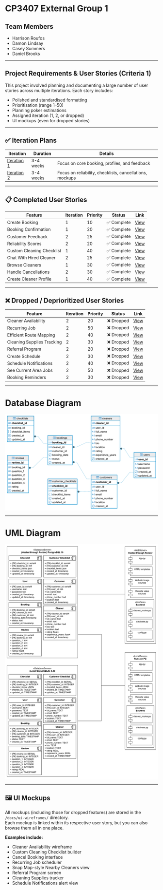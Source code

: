 # CP3407 External Group 1

## Team Members

- Harrison Roufos
- Damon Lindsay
- Casey Summers
- Daniel Brooks

---

## Project Requirements & User Stories (Criteria 1)

This project involved planning and documenting a large number of user stories across multiple iterations. Each story
includes:

- Polished and standardised formatting
- Prioritisation (range 1–50)
- Planning poker estimations
- Assigned iteration (1, 2, or dropped)
- UI mockups (even for dropped stories)

---

## ✅ Iteration Plans

| Iteration                                       | Duration  | Details                                                  |
|-------------------------------------------------|-----------|----------------------------------------------------------|
| [Iteration 1](./iterations/iteration_1_plan.md) | 3-4 weeks | Focus on core booking, profiles, and feedback            |
| [Iteration 2](./iterations/iteration_2_plan.md) | 3-4 weeks | Focus on reliability, checklists, cancellations, mockups |

---

## 📋 Completed User Stories

| Feature                   | Iteration | Priority | Status     | Link                                                           |
|---------------------------|-----------|----------|------------|----------------------------------------------------------------|
| Create Booking            | 1         | 10       | ✅ Complete | [View](./user_stories/user_story_create_booking.md)            |
| Booking Confirmation      | 1         | 20       | ✅ Complete | [View](./user_stories/user_story_booking_confirmation.md)      |
| Customer Feedback         | 2         | 25       | ✅ Complete | [View](./user_stories/user_story_customer_feedback.md)         |
| Reliability Scores        | 2         | 20       | ✅ Complete | [View](./user_stories/user_story_reliability_scores.md)        |
| Custom Cleaning Checklist | 1         | 40       | ✅ Complete | [View](./user_stories/user_story_custom_cleaning_checklist.md) |
| Chat With Hired Cleaner   | 2         | 25       | ✅ Complete | [View](./user_stories/user_story_chat_with_hired_cleaner.md)   |
| Browse Cleaners           | 1         | 30       | ✅ Complete | [View](./user_stories/user_story_browse_cleaners.md)           |
| Handle Cancellations      | 2         | 30       | ✅ Complete | [View](./user_stories/user_story_handle_cancellations.md)      |
| Create Cleaner Profile    | 1         | 40       | ✅ Complete | [View](./user_stories/user_story_create_cleaner_profile.md)    |

---

## ❌ Dropped / Deprioritized User Stories

| Feature                    | Iteration | Priority | Status    | Link                                                                |
|----------------------------|-----------|----------|-----------|---------------------------------------------------------------------|
| Cleaner Availability       | 2         | 20       | ❌ Dropped | [View](./user_stories/user_story_cleaner_availability.md)           |
| Recurring Job              | 2         | 50       | ❌ Dropped | [View](./user_stories/user_story_recurring_job.md)                  |
| Efficient Route Mapping    | 2         | 40       | ❌ Dropped | [View](./user_stories/user_story_efficient_route_mapping.md)        |
| Cleaning Supplies Tracking | 2         | 30       | ❌ Dropped | [View](./user_stories/user_story_cleaning_supplies_tracking.md)     |
| Referral Program           | 2         | 20       | ❌ Dropped | [View](./user_stories/user_story_referral_program_for_customers.md) |
| Create Schedule            | 2         | 30       | ❌ Dropped | [View](./user_stories/user_story_create_schedule.md)                |
| Schedule Notifications     | 2         | 40       | ❌ Dropped | [View](./user_stories/user_story_schedule_notifications.md)         |
| See Current Area Jobs      | 2         | 50       | ❌ Dropped | [View](./user_stories/user_story_see_current_area_cleaning_jobs.md) |
| Booking Reminders          | 2         | 30       | ❌ Dropped | [View](./user_stories/user_story_booking_reminders.md)              |

---
# Database Diagram
![database diagram](/database_files/myclean_database_diagram.png)

---
# UML Diagram
![uml diagram](/database_files/myclean_uml_diagram.png)

---

## 🖼️ UI Mockups

All mockups (including those for dropped features) are stored in the `/docs/ui-wireframes/` directory.  
Each mockup is linked within its respective user story, but you can also browse them all in one place.

**Examples include:**

- Cleaner Availability wireframe
- Custom Cleaning Checklist builder
- Cancel Booking interface
- Recurring Job scheduler
- Snap Map-style Nearby Cleaners view
- Referral Program screen
- Cleaning Supplies tracker
- Schedule Notifications alert view  


